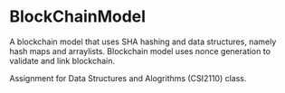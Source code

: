 # BlockChainModel

A blockchain model that uses SHA hashing and data structures, namely hash maps and arraylists. Blockchain model uses nonce generation to validate and link blockchain.

Assignment for Data Structures and Alogrithms (CSI2110) class.
